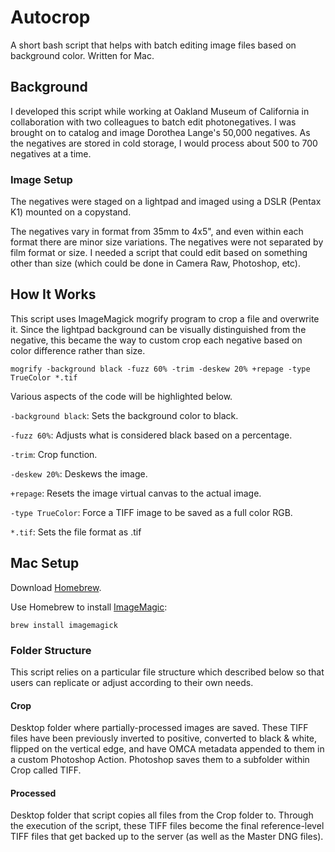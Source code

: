 # Autocrop
A short bash script that helps with batch editing image files based on background color. Written for Mac.

## Background
I developed this script while working at Oakland Museum of California in collaboration with two colleagues to batch edit photonegatives. I was brought on to catalog and image Dorothea Lange's 50,000 negatives. As the negatives are stored in cold storage, I would process about 500 to 700 negatives at a time. 

### Image Setup
The negatives were staged on a lightpad and imaged using a DSLR (Pentax K1) mounted on a copystand. 

The negatives vary in format from 35mm to 4x5", and even within each format there are minor size variations. The negatives were not separated by film format or size. I needed a script that could edit based on something other than size (which could be done in Camera Raw, Photoshop, etc).   

## How It Works
This script uses ImageMagick mogrify program to crop a file and overwrite it. Since the lightpad background can be visually distinguished from the negative, this became the way to custom crop each negative based on color difference rather than size. 

    mogrify -background black -fuzz 60% -trim -deskew 20% +repage -type TrueColor *.tif
  
Various aspects of the code will be highlighted below. 

`-background black`: Sets the background color to black. 

`-fuzz 60%`: Adjusts what is considered black based on a percentage. 

`-trim`: Crop function.

`-deskew 20%`: Deskews the image. 

`+repage`: Resets the image virtual canvas to the actual image.

`-type TrueColor`: Force a TIFF image to be saved as a full color RGB.

`*.tif`: Sets the file format as .tif

## Mac Setup 
Download [Homebrew](https://brew.sh/ "Homebrew"). 

Use Homebrew to install [ImageMagic](https://imagemagick.org/ "ImageMagick"):

    brew install imagemagick

### Folder Structure 
This script relies on a particular file structure which described below so that users can replicate or adjust according to their own needs. 

#### Crop
Desktop folder where partially-processed images are saved. These TIFF files have been previously inverted to positive, converted to black & white, flipped on the vertical edge, and have OMCA metadata appended to them in a custom Photoshop Action. Photoshop saves them to a subfolder within Crop called TIFF.   

#### Processed
Desktop folder that script copies all files from the Crop folder to. Through the execution of the script, these TIFF files become the final reference-level TIFF files that get backed up to the server (as well as the Master DNG files). 
